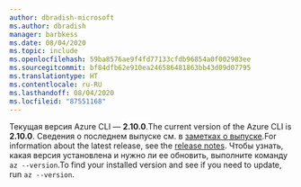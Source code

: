 ```yaml
---
author: dbradish-microsoft
ms.author: dbradish
manager: barbkess
ms.date: 08/04/2020
ms.topic: include
ms.openlocfilehash: 59ba8576ae9f4fd77133cfdb96854a0f002983ee
ms.sourcegitcommit: bf84dfb62e910ea246586481863bb43d09d07795
ms.translationtype: HT
ms.contentlocale: ru-RU
ms.lasthandoff: 08/04/2020
ms.locfileid: "87551168"
---
```

<span data-ttu-id="23f77-101">Текущая версия Azure CLI — __2.10.0__.</span><span class="sxs-lookup"><span data-stu-id="23f77-101">The current version of the Azure CLI is __2.10.0__.</span></span> <span data-ttu-id="23f77-102">Сведения о последнем выпуске см. в [заметках о выпуске](../release-notes-azure-cli.md).</span><span class="sxs-lookup"><span data-stu-id="23f77-102">For information about the latest release, see the [release notes](../release-notes-azure-cli.md).</span></span> <span data-ttu-id="23f77-103">Чтобы узнать, какая версия установлена и нужно ли ее обновить, выполните команду `az --version`.</span><span class="sxs-lookup"><span data-stu-id="23f77-103">To find your installed version and see if you need to update, run `az --version`.</span></span>
